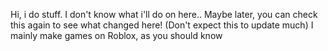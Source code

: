 Hi, i do stuff.
I don't know what i'll do on here.. Maybe later, you can check this again to see what changed here! (Don't expect this to update much)
I mainly make games on Roblox, as you should know
